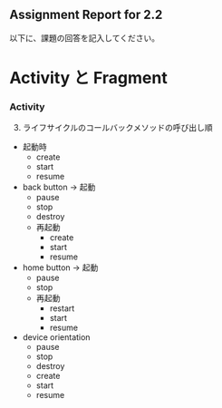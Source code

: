 Assignment Report for 2.2
------

以下に、課題の回答を記入してください。

Activity と Fragment
======

### Activity

3. ライフサイクルのコールバックメソッドの呼び出し順
* 起動時
    * create
    * start
    * resume
* back button -> 起動
    * pause
    * stop
    * destroy
    * 再起動
        * create
        * start
        * resume
* home button -> 起動
    * pause
    * stop
    * 再起動
        * restart
        * start
        * resume
* device orientation
    * pause
    * stop
    * destroy
    * create
    * start
    * resume

